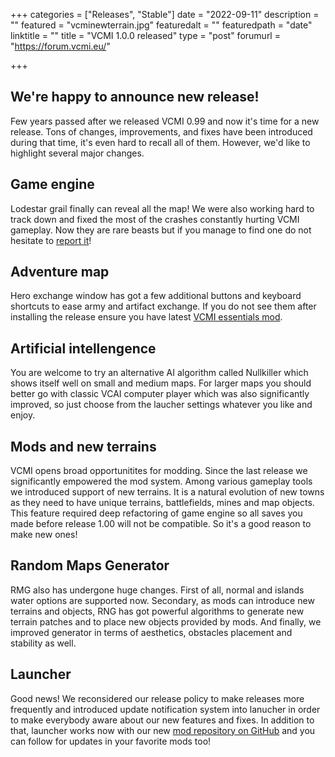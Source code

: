 +++
categories = ["Releases", "Stable"]
date = "2022-09-11"
description = ""
featured = "vcminewterrain.jpg"
featuredalt = ""
featuredpath = "date"
linktitle = ""
title = "VCMI 1.0.0 released"
type = "post"
forumurl = "https://forum.vcmi.eu/"

+++

## We're happy to announce new release!

Few years passed after we released VCMI 0.99 and now it's time for a new release.
Tons of changes, improvements, and fixes have been introduced during that time, it's even hard to recall all of them.
However, we'd like to highlight several major changes.

## Game engine
Lodestar grail finally can reveal all the map!
We were also working hard to track down and fixed the most of the crashes constantly hurting VCMI gameplay. Now they are rare beasts but if you manage to find one do not hesitate to [report it](https://bugs.vcmi.eu)!

## Adventure map
Hero exchange window has got a few additional buttons and keyboard shortcuts to ease army and artifact exchange. If you do not see them after installing the release ensure you have latest [VCMI essentials mod](https://wiki.vcmi.eu/Mod_list#Utilities).

## Artificial intellengence
You are welcome to try an alternative AI algorithm called Nullkiller which shows itself well on small and medium maps. For larger maps you should better go with classic VCAI computer player which was also significantly improved, so just choose from the laucher settings whatever you like and enjoy.

## Mods and new terrains
VCMI opens broad opportunitites for modding. Since the last release we significantly empowered the mod system.
Among various gameplay tools we introduced support of new terrains. It is a natural evolution of new towns as they need to have unique terrains, battlefields, mines and map objects. This feature required deep refactoring of game engine so all saves you made before release 1.00 will not be compatible. So it's a good reason to make new ones!

## Random Maps Generator
RMG also has undergone huge changes. First of all, normal and islands water options are supported now.
Secondary, as mods can introduce new terrains and objects, RNG has got powerful algorithms to generate new terrain patches and to place new objects provided by mods. And finally, we improved generator in terms of aesthetics, obstacles placement and stability as well.

## Launcher
Good news! We reconsidered our release policy to make releases more frequently and introduced update notification system into lanucher in order to make everybody aware about our new features and fixes. In addition to that, launcher works now with our new [mod repository on GitHub](https://github.com/vcmi-mods) and you can follow for updates in your favorite mods too!
